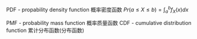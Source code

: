 PDF - propability density function 概率密度函数 $Pr(a\leq X\leq b)=\int_{a}^{b} f_X(x)dx$

PMF - probability mass function 概率质量函数
CDF - cumulative distribution function 累计分布函数(分布函数)
